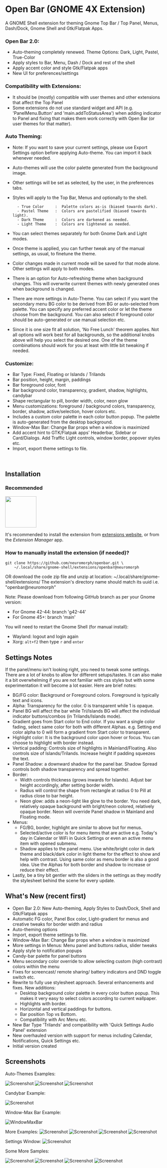 
# Open Bar (GNOME 4X Extension)  


A GNOME Shell extension for theming Gnome Top Bar / Top Panel, Menus, Dash/Dock, Gnome Shell and Gtk/Flatpak Apps.  

### Open Bar 2.0: 
- Auto-theming completely renewed. Theme Options: Dark, Light, Pastel, True-Color
- Apply styles to Bar, Menu, Dash / Dock and rest of the shell
- Apply accent color and style Gtk/Flatpak apps
- New UI for preferences/settings  

### Compatibility with Extensions:
- It should be (mostly) compatible with user themes and other extensions that affect the Top Panel 
- Some extensions do not use standard widget and API (e.g. 'PanelMenu.Button' and 'main.addToStatusArea') when adding indicator to Panel and fixing that makes them work correctly with Open Bar (or user themes for that matter).
  

### Auto Theming:
- Note: If you want to save your current settings, please use Export Settings option before applying Auto-theme. You can import it back whenever needed.
- Auto-themes will use the color palette generated from the background image.
- Other settings will be set as selected, by the user, in the preferences tabs.
- Styles will apply to the Top Bar, Menus and optionally to the shell.
        
        - True Color     :  Palette colors as-is (biased towards dark). 
        - Pastel Theme   :  Colors are pastelified (biased towards light).
        - Dark Theme     :  Colors are darkened as needed.
        - Light Theme    :  Colors are lightened as needed.

- You can select themes separately for both Gnome Dark and Light modes. 
- Once theme is applied, you can further tweak any of the manual settings, as usual, to finetune the theme. 
- Color changes made in current mode will be saved for that mode alone. Other settings will apply to both modes.
- There is an option for Auto-refreshing theme when background changes. This will overwrite current themes with newly generated ones when background is changed.
- There are more settings in Auto-Theme. You can select if you want the secondary menu BG color to be derived from BG or auto-selected from palette. You can specify any preferred accent color or let the theme choose from the background. You can also select if foreground color should be auto-generated or use manual selection etc.
- Since it is one size fit all solution, 'No Free Lunch' theorem applies. Not all options will work best for all backgrounds, so the additional knobs above will help you select the desired one. One of the theme combinations should work for you at least with little bit tweaking if needed.
  


### Customize:
- Bar Type: Fixed, Floating or Islands / Trilands
- Bar position, height, margin, paddings
- Bar foreground color, font
- Bar background color, transparency, gradient, shadow, highlights, candybar 
- Shape rectangular to pill, border width, color, neon glow
- Menu customizations: foreground / background colors, transparency, border, shadow,  active/selection, hover colors
etc.
- Includes a custom color palette in each color button popup. The palette is auto-generated from the desktop background.  
- Window-Max Bar: Change Bar props when a window is maximized
- Add accent hint to GTK/Flatpak apps' Headerbar, Sidebar or Card/Dialogs. Add Traffic Light controls, window border, popover styles etc.    
- Import, export theme settings to file.

</br>   

## Installation

### Recommended

[<img alt="" height="100" src="https://raw.githubusercontent.com/andyholmes/gnome-shell-extensions-badge/master/get-it-on-ego.svg?sanitize=true">](https://extensions.gnome.org/extension/6580/open-bar/)

It's recommended to install the extension from
[extensions website](https://extensions.gnome.org/extension/6580/open-bar/), or from
the _Extension Manager_ app.


### How to manually install the extension (if needed)?

```
git clone https://github.com/neuromorph/openbar.git \
	~/.local/share/gnome-shell/extensions/openbar@neuromorph
```
OR download the code zip file and unzip at location: ~/.local/share/gnome-shell/extensions/
The extension's directory name should match its uuid i.e. "openbar@neuromorph"

Note: 
Please download from following GitHub branch as per your Gnome version:
- For Gnome 42-44: branch 'g42-44'
- For Gnome 45+: branch 'main'

You will need to restart the Gnome Shell (for manual install):

- Wayland: logout and login again 
- Xorg: `alt+f2` then type `r` and `enter` 

## Settings Notes
If the panel/menu isn't looking right, you need to tweak some settings. There are a lot of knobs to allow for different setups/tastes. It can also make it a bit overwhelming if you are not familiar with css styles but with some experimentation it will become a lot easier. Here are brief notes:
- BG/FG color: Background or Foreground colors. Foreground is typically text and icons.
- Alpha: Transparency for the color. 0 is transparent while 1 is opaque.
- Panel BG will affect the bar while Tri/Islands BG will affect the individual indicator buttons/combos (in Trilands/Islands mode).
- Gradient goes from Start color to End color. If you want a single color fading, select same color for both with different Alphas. e.g. Setting end color alpha to 0 will form a gradient from Start color to transparent.
- Highlight color: It is the background color upon hover or focus. You can choose to highlight with border instead.
- Vertical padding: Controls size of highlights in Mainland/Floating. Also controls size of Islands/Trilands. Increase height if padding squeezes the text.
- Panel Shadow: a downward shadow for the panel bar. Shadow Spread controls both shadow transparency and spread together.
- Border: 
    - Width controls thickness (grows inwards for Islands). Adjust bar height accordingly, after setting border width.  
    - Radius will control the shape from rectangle at radius 0 to Pill at radius close to bar height. 
    - Neon glow: adds a neon-light like glow to the border. You need dark, relatively opaque background with bright/neon colored, relatively opaque border. Neon will override Panel shadow in Mainland and Floating mode.
- Menus: 
    - FG/BG, border, highlight are similar to above but for menus.
    - Selected/active color is for menu items that are active e.g. Today's day in Calendar or WiFi in Quick Settings or even an active menu item with opened submenu. 
    - Shadow applies to the panel menu. Use white/bright color in dark theme and black/dark color in light theme for the effect to show and help with contrast. Using same color as menu border is also a good idea. Use the Alphas for both border and shadow to increase or reduce their effect.
- Lastly, be a tiny bit gentler with the sliders in the settings as they modify the stylesheet behind the scene for every update.


## What's New (recent first)
- Open Bar 2.0: New Auto-theming, Apply Styles to Dash/Dock, Shell and Gtk/Flatpak apps
- Automatic FG color, Panel Box color, Light-gradient for menus and creative tweaks for border width and radius
- Auto-theming options 
- Import, export theme settings to file.
- Window-Max Bar: Change Bar props when a window is maximized
- More settings in Menus: Menu panel and buttons radius, slider tweaks
- Apply style to notification popups
- Candy-bar palette for panel buttons
- Menu secondary color override to allow selecting custom (high contrast) colors within the menu
- Fixes for screencast/ remote sharing/ battery indicators and DND toggle switch etc.
- Rewrite to fully use stylesheet approach. Several enhancements and fixes. New additions: 
    - Desktop background color palette in every color button popup. This makes it very easy to select colors according to current wallpaper.
    - Highlights with border.
    - Horizontal and vertical paddings for buttons.
    - Bar position Top vs Bottom.
    - Compatibility with Arc Menu etc.
- New Bar Type 'Trilands' and compatibility with 'Quick Settings Audio Panel' extension
- New overhauled version with support for menus including Calendar, Notifications, Quick Settings etc.
- Initial version created



## Screenshots
Auto-Themes Examples:  

![Screenshot](screens/ego01.png)
![Screenshot](screens/ego02.png)
![Screenshot](screens/ego03.png) 

Candybar Example: 

![Screenshot](screens/ego1.png) 

Window-Max Bar Example: 

![WindowMaxBar](https://github.com/neuromorph/openbar/issues/17#issue-2186440177) 

More Examples: 
![Screenshot](screens/ego2.png)
![Screenshot](screens/github0.png)
![Screenshot](screens/github1.png)
![Screenshot](screens/github2.png) 

Settings Window:
![Screenshot](screens/OpenBarPrefs.png)  

Some More Samples: 

![Screenshot](screens/b1.png) 
![Screenshot](screens/b2.png)
![Screenshot](screens/b3.png)
![Screenshot](screens/b4.png)



